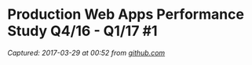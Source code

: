# Production Web Apps Performance Study Q4/16 - Q1/17 #1

_Captured: 2017-03-29 at 00:52 from [github.com](https://github.com/GoogleChrome/discovery/issues/1)_


